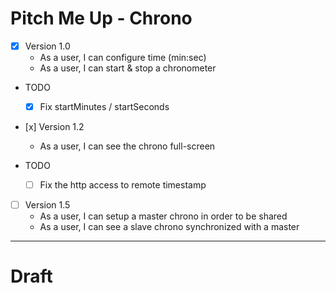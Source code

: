 # Pitch Me Up - Chrono

* [x] Version 1.0
    * As a user, I can configure time (min:sec)
    * As a user, I can start & stop a chronometer

* TODO
    * [x] Fix startMinutes / startSeconds

* [x] Version 1.2
    * As a user, I can see the chrono full-screen

* TODO
    * [ ] Fix the http access to remote timestamp

* [ ] Version 1.5
    * As a user, I can setup a master chrono in order to be shared
    * As a user, I can see a slave chrono synchronized with a master


---

# Draft

<App>
    <Chrono>
        <Digits/>
        <Controls/>
        <SharedControls>
    <Chrono/>
</App>